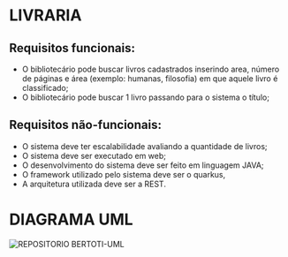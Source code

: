 # LIVRARIA

## Requisitos funcionais:

-	O bibliotecário pode buscar livros cadastrados inserindo area, número de páginas e área (exemplo: humanas, filosofia) em que aquele livro é classificado;
- O bibliotecário pode buscar 1 livro passando para o sistema o título;

## Requisitos não-funcionais:

- O sistema deve ter escalabilidade avaliando a quantidade de livros;
- O sistema deve ser executado em web;
- O desenvolvimento do sistema deve ser feito em linguagem JAVA;
- O framework utilizado pelo sistema deve ser o quarkus,
- A arquitetura utilizada deve ser a REST.

# DIAGRAMA UML

![REPOSITORIO BERTOTI-UML](https://user-images.githubusercontent.com/101938881/204060553-04484f62-e7c1-465a-87a6-8a5dff183e67.jpg)
